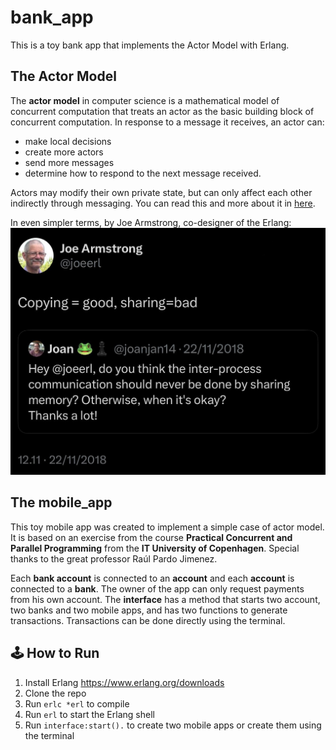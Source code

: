 # bank_app
This is a toy bank app that implements the Actor Model with Erlang. 

## The Actor Model 
The **actor model** in computer science is a mathematical model of concurrent computation that treats an actor as the basic building block of concurrent computation. In response to a message it receives, an actor can: 
* make local decisions 
* create more actors
* send more messages
* determine how to respond to the next message received. 
  
Actors may modify their own private state, but can only affect each other indirectly through messaging.
You can read this and more about it in [here](https://en.wikipedia.org/wiki/Actor_model).

In even simpler terms, by Joe Armstrong, co-designer of the Erlang:
![Joe Armstrong, co-designer of the Erlang.](joe_armstrong_tweet.png)

## The mobile_app
This toy mobile app was created to implement a simple case of actor model. It is based on an exercise from the course **Practical Concurrent and Parallel Programming** from the **IT University of Copenhagen**. Special thanks to the great professor Raúl Pardo Jimenez. 

Each **bank account** is connected to an **account** and each **account** is connected to a **bank**. The owner of the app can only request payments from his own account. 
The **interface** has a method that starts two account, two banks and two mobile apps, and has two functions to generate transactions. Transactions can be done directly using the terminal.

## 🕹️ How to Run
1. Install Erlang https://www.erlang.org/downloads
2. Clone the repo
3. Run `erlc *erl` to compile
4. Run `erl` to start the Erlang shell 
5. Run `interface:start().` to create two mobile apps or create them using the terminal




